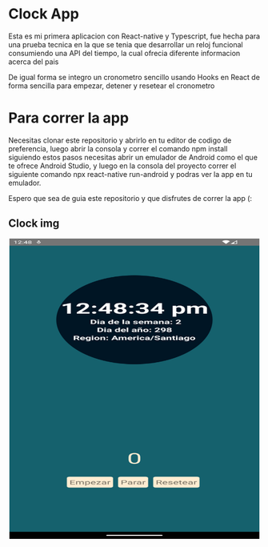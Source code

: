 # Clock App 

Esta es mi primera aplicacion con React-native y Typescript, fue hecha para una prueba tecnica en la que se tenia que desarrollar
un reloj funcional consumiendo una API del tiempo, la cual ofrecia diferente informacion acerca del pais

De igual forma se integro un cronometro sencillo usando Hooks en React de forma sencilla para empezar, detener y resetear el cronometro

# Para correr la app

Necesitas clonar este repositorio y abrirlo en tu editor de codigo de preferencia, luego abrir la consola y correr el comando npm install
siguiendo estos pasos necesitas abrir un emulador de Android como el que te ofrece Android Studio, y luego en la consola del proyecto correr el siguiente comando npx react-native run-android y podras ver la app en tu emulador.

Espero que sea de guia este repositorio y que disfrutes de correr la app (: 

## Clock img

<p align='center'>
    <img height='600rem' width='500' src='./src/assets/img.png' />
</p>

